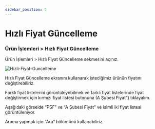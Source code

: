 ```yaml
---
sidebar_position: 5
---
```


# Hızlı Fiyat Güncelleme

### Ürün İşlemleri > Hızlı Fiyat Güncelleme

Ürün İşlemleri > Hızlı Fiyat Güncelleme sekmesini açınız. 

![Hizli-Fiyat-Guncelleme](/img/urun-yonetimi/hizli-fiyat-guncelleme.png)

Hızlı Fiyat Güncelleme ekranını kullanarak istediğimiz ürünün fiyatını değiştirebiliriz.

Farklı fiyat listelerini görüntüleyebilmek ve farklı fiyat listelerinde fiyat değiştirmek için kırmızı fiyat listesi butonuna (A Şubesi Fiyat”) tıklayalım. 

Aşağıdaki görselde “PSF” ve “A Şubesi Fiyat” ve isimli iki fiyat listesi görüntüleniyor. 

Arama yapmak için  “Ara” bölümünü kullanabiliriz. 


